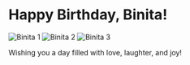<!DOCTYPE html>
<html lang="en">
<head>
  <meta charset="UTF-8">
  <title>Happy Birthday Binita!</title>
  <link rel="stylesheet" href="style.css">
</head>
<body>
  <audio autoplay loop>
    <source src="music.mp3" type="audio/mp3">
    Your browser does not support the audio element.
  </audio>

  <div class="birthday-card">
    <h1>Happy Birthday, Binita!</h1>
    <p class="typewriter"></p>
    <div class="slider">
      <img src="images/binita1.jpg" alt="Binita 1">
      <img src="images/binita2.jpg" alt="Binita 2">
      <img src="images/binita3.jpg" alt="Binita 3">
    </div>
    <p class="message">Wishing you a day filled with love, laughter, and joy!</p>
  </div>

  <canvas id="fireworks"></canvas>

  <script src="script.js"></script>
</body>
</html>
